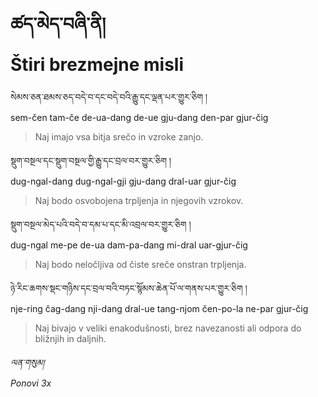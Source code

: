 <!-- Custom CSS styling: --->
<link rel="stylesheet" href="./stylesheet.css" type="text/css" />

# ཚད་མེད་བཞི་ནི། <br>Štiri brezmejne misli

སེམས་ཅན་ཐམས་ཅད་བདེ་བ་དང་བདེ་བའི་རྒྱུ་དང་ལྡན་པར་གྱུར་ཅིག །  
sem-čen tam-če de-ua-dang de-ue gju-dang den-par gjur-čig  
>Naj imajo vsa bitja srečo in vzroke zanjo.

སྡུག་བསྔལ་དང་སྡུག་བསྔལ་གྱི་རྒྱུ་དང་བྲལ་བར་གྱུར་ཅིག །  
dug-ngal-dang dug-ngal-gji gju-dang dral-uar gjur-čig  
>Naj bodo osvobojena trpljenja in njegovih vzrokov.

སྡུག་བསྔལ་མེད་པའི་བདེ་བ་དམ་པ་དང་མི་འབྲལ་བར་གྱུར་ཅིག །  
dug-ngal me-pe de-ua dam-pa-dang mi-dral uar-gjur-čig  
>Naj bodo neločljiva od čiste sreče onstran trpljenja.

ཉེ་རིང་ཆགས་སྡང་གཉིས་དང་བྲལ་བའི་བཏང་སྙོམས་ཆེན་པོ་ལ་གནས་པར་གྱུར་ཅིག །  
nje-ring čag-dang nji-dang dral-ue tang-njom čen-po-la ne-par gjur-čig  
>Naj bivajo v veliki enakodušnosti, brez navezanosti ali odpora do bližnjih in daljnih.

*ལན་གསུམ།  
Ponovi 3x*
